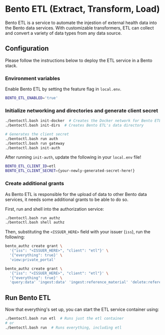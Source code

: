 # Bento ETL (Extract, Transform, Load)

Bento ETL is a service to automate the injestion of external health data into the Bento data services.
With customizable transformers, ETL can collect and convert a variety of data types from any data source.

## Configuration

Please follow the instructions below to deploy the ETL service in a Bento stack.

### Environment variables

Enable Bento ETL by setting the feature flag in `local.env`.

```bash
BENTO_ETL_ENABLED='true'
```

### Initialize networking and directories and generate client secret

```bash
./bentoctl.bash init-docker  # Creates the Docker network for Bento ETL
./bentoctl.bash init-dirs  # Creates Bento ETL's data directory

# Generates the client secret
./bentoctl.bash run auth
./bentoctl.bash run gateway
./bentoctl.bash init-auth
```
After running `init-auth`, update the following in your `local.env` file!

```bash
BENTO_ETL_CLIENT_ID=etl
BENTO_ETL_CLIENT_SECRET={your-newly-generated-secret-here!}
```

### Create additional grants

As Bento ETL is responsible for the upload of data to other Bento data services, it needs some additional grants to be able to do so.

First, run and shell into the authorization service:

```bash
./bentoctl.bash run authz
./bentoctl.bash shell authz
```

Then, substituting the `<ISSUER_HERE>` field with your issuer (`iss`), run the following:

```bash
bento_authz create grant \
  '{"iss": "<ISSUER_HERE>", "client": "etl"}' \
  '{"everything": true}' \
  'view:private_portal'

bento_authz create grant \
  '{"iss": "<ISSUER_HERE>", "client": "etl"}' \
  '{"everything": true}' \
  'query:data' 'ingest:data' 'ingest:reference_material' 'delete:reference_material'
```

## Run Bento ETL

Now that everything's set up, you can start the ETL service container using:

```bash
./bentoctl.bash run etl  # Runs just the etl container
# or
./bentoctl.bash run  # Runs everything, including etl
```
